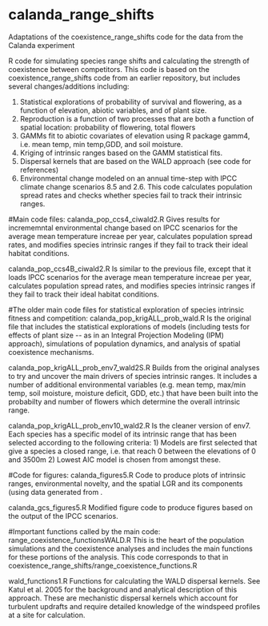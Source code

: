 # calanda_range_shifts
Adaptations of the coexistence_range_shifts code for the data from the Calanda experiment

R code for simulating species range shifts and calculating the strength of coexistence between competitors. 
This code is based on the coexistence_range_shifts code from an earlier repository, but includes several changes/additions including: 

1. Statistical explorations of probability of survival and flowering, as a function of elevation, abiotic variables, and of plant size. 
2. Reproduction is a function of two processes that are both a function of spatial location: probability of flowering, total flowers 
3. GAMMs fit to abiotic covariates of elevation using R package gamm4, i.e. mean temp, min temp,GDD, and soil moisture. 
4. Kriging of intrinsic ranges based on the GAMM statistical fits.
5. Dispersal kernels that are based on the WALD approach (see code for references)
6. Environmental change modeled on an annual time-step with IPCC climate change scenarios 8.5 and 2.6. This code calculates population spread rates and checks whether species fail to track their intrinsic ranges. 

#Main code files: 
calanda_pop_ccs4_ciwald2.R Gives results for incrememntal environmental change based on IPCC scenarios for the average mean temperature increae per year, calculates population spread rates, and modifies species intrinsic ranges if they fail to track their ideal habitat conditions. 

calanda_pop_ccs4B_ciwald2.R Is similar to the previous file, except that it loads IPCC scenarios for the average mean temperature increae per year, calculates population spread rates, and modifies species intrinsic ranges if they fail to track their ideal habitat conditions. 

#The older main code files for statistical exploration of species intrinsic fitness and competition: 
calanda_pop_krigALL_prob_wald.R Is the original file that includes the statistical explorations of models (including tests for effects of plant size -- as in an Integral Projection Modeling (IPM) approach), simulations of population dynamics, and analysis of spatial coexistence mechanisms. 

calanda_pop_krigALL_prob_env7_wald2S.R Builds from the original analyses to try and uncover the main drivers of species intrinsic ranges. It includes a number of additional environmental variables (e.g. mean temp, max/min temp, soil moisture, moisture deficit, GDD, etc.) that have been built into the probabilty and number of flowers which determine the overall intrinsic range.

calanda_pop_krigALL_prob_env10_wald2.R Is the cleaner version of env7. Each species has a specific model of its intrinsic range that has been selected according to the following criteria: 1) Models are first selected that give a species a closed range, i.e. that reach 0 between the elevations of 0 and 3500m 2) Lowest AIC model is chosen from amongst these. 

#Code for figures:
calanda_figures5.R Code to produce plots of intrinsic ranges, environmental novelty, and the spatial LGR and its components (using data generated from . 

calanda_gcs_figures5.R Modified figure code to produce figures based on the output of the IPCC scenarios.

#Important functions called by the main code: 
range_coexistence_functionsWALD.R This is the heart of the population simulations and the coexistence analyses and includes the main functions for these portions of the analysis. This code corresponds to that in coexistence_range_shifts/range_coexistence_functions.R

wald_functions1.R Functions for calculating the WALD dispersal kernels. See Katul et al. 2005 for the background and analytical description of this approach. These are mechanistic dispersal kernels which account for turbulent updrafts and require detailed knowledge of the windspeed profiles at a site for calculation. 
